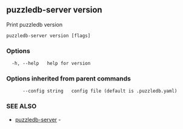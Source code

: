 ## puzzledb-server version

Print puzzledb version

```
puzzledb-server version [flags]
```

### Options

```
  -h, --help   help for version
```

### Options inherited from parent commands

```
      --config string   config file (default is .puzzledb.yaml)
```

### SEE ALSO

* [puzzledb-server](puzzledb-server.md)	 - 

